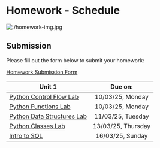 # Homework - Schedule
![./homework-img.jpg](https://miro.medium.com/v2/resize:fit:1400/0*vF1halv_DIaNyDwe)

## Submission
Please fill out the form below to submit your homework:

[Homework Submission Form](https://docs.google.com/forms/d/e/1FAIpQLSczjC5_G_P1NIU0-lmfCKZ1_7sAaxFZ9TQ0cFx3nPYF8MfuMw/viewform)

| Unit 1                                                                                                                                              |         Due on:         | 
| ------------------------------------------------------------------------------------------------------------------------------------------------------| :-------------------:| 
| [Python Control Flow Lab](https://github.com/SEB-4-Bahrain/Python-Control-Flow-Lab)                                                                   |  10/03/25, Monday | 
| [Python Functions Lab](https://github.com/SEB-4-Bahrain/Python-Functions-Lab)                                                                         |  10/03/25, Monday | 
| [Python Data Structures Lab](https://github.com/SEB-4-Bahrain/Python-Data-Structures-Lab)                                                             |  11/03/25, Tuesday | 
| [Python Classes Lab](https://github.com/SEB-4-Bahrain/Python-Classes-Lab)                                                                             |  13/03/25, Thursday | 
| [Intro to SQL](https://github.com/SEB-4-Bahrain/Intro-to-SQL-Lab)                                                                                     |  16/03/25, Sunday | 





